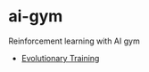 # ai-gym
Reinforcement learning with AI gym

 - [Evolutionary Training](https://github.com/ConorLazarou/ai-gym/tree/master/evolution)
